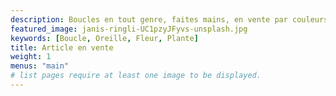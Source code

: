 ```yaml
---
description: Boucles en tout genre, faites mains, en vente par couleurs personnalisables. 
featured_image: janis-ringli-UC1pzyJFyvs-unsplash.jpg
keywords: [Boucle, Oreille, Fleur, Plante]
title: Article en vente
weight: 1
menus: "main"
# list pages require at least one image to be displayed.
---
```

